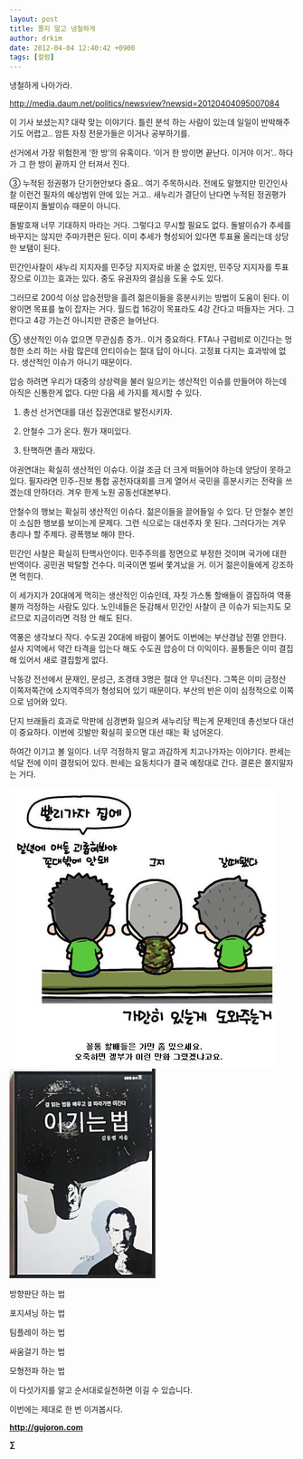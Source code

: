 ```yaml
---
layout: post
title: 쫄지 말고 냉철하게
author: drkim
date: 2012-04-04 12:40:42 +0900
tags: [컬럼]
---
```

  
냉철하게 나아가라. 

http://media.daum.net/politics/newsview?newsid=20120404095007084 

이 기사 보셨는지? 대략 맞는 이야기다. 틀린 분석 하는 사람이 있는데 일일이 반박해주기도 어렵고.. 암튼 자칭 전문가들은 이거나 공부하기를. 

선거에서 가장 위험한게 ‘한 방’의 유혹이다. ‘이거 한 방이면 끝난다. 이거야 이거’.. 하다가 그 한 방이 끝까지 안 터져서 진다. 

③ 누적된 정권평가 단기현안보다 중요.. 여기 주목하시라. 전에도 말했지만 민간인사찰 이런건 필자의 예상범위 안에 있는 거고.. 새누리가 결단이 난다면 누적된 정권평가 때문이지 돌발이슈 때문이 아니다. 

돌발호재 너무 기대하지 마라는 거다. 그렇다고 무시할 필요도 없다. 돌발이슈가 추세를 바꾸지는 않지만 주마가편은 된다. 이미 추세가 형성되어 있다면 투표율 올리는데 상당한 보탬이 된다. 

민간인사찰이 새누리 지지자를 민주당 지지자로 바꿀 순 없지만, 민주당 지지자를 투표장으로 이끄는 효과는 있다. 중도 유권자의 결심을 도울 수도 있다. 

그러므로 200석 이상 압승전망을 흘려 젊은이들을 흥분시키는 방법이 도움이 된다. 이왕이면 목표를 높이 잡자는 거다. 월드컵 16강이 목표라도 4강 간다고 떠들자는 거다. 그런다고 4강 가는건 아니지만 관중은 늘어난다. 

⑤ 생산적인 이슈 없으면 무관심층 증가.. 이거 중요하다. FTA나 구럼비로 이긴다는 멍청한 소리 하는 사람 많은데 안티이슈는 절대 답이 아니다. 고정표 다지는 효과밖에 없다. 생산적인 이슈가 아니기 때문이다. 

압승 하려면 우리가 대중의 상상력을 불러 일으키는 생산적인 이슈를 만들어야 하는데 아직은 신통한게 없다. 다만 다음 세 가지를 제시할 수 있다. 

1) 총선 선거연대를 대선 집권연대로 발전시키자.

  
2) 안철수 그가 온다. 뭔가 재미있다.  
3) 탄핵하면 졸라 재밌다. 

야권연대는 확실히 생산적인 이슈다. 이걸 조금 더 크게 떠들어야 하는데 양당이 못하고 있다. 필자라면 민주-진보 통합 공천자대회를 크게 열어서 국민을 흥분시키는 전략을 쓰겠는데 안하더라. 겨우 한게 노원 공동선대본부다. 

안철수의 행보는 확실히 생산적인 이슈다. 젊은이들을 끌어들일 수 있다. 단 안철수 본인이 소심한 행보를 보이는게 문제다. 그런 식으로는 대선주자 못 된다. 그러다가는 겨우 총리나 할 주제다. 광폭행보 해야 한다. 

민간인 사찰은 확실히 탄핵사안이다. 민주주의를 정면으로 부정한 것이며 국가에 대한 반역이다. 공민권 박탈할 건수다. 미국이면 벌써 쫓겨났을 거. 이거 젊은이들에게 강조하면 먹힌다. 

이 세가지가 20대에게 먹히는 생산적인 이슈인데, 자칫 가스통 할배들이 결집하여 역풍불까 걱정하는 사람도 있다. 노인네들은 둔감해서 민간인 사찰이 큰 이슈가 되는지도 모르므로 지금이라면 걱정 안 해도 된다. 

역풍은 생각보다 작다. 수도권 20대에 바람이 불어도 이번에는 부산경남 전멸 안한다. 설사 지역에서 약간 타격을 입는다 해도 수도권 압승이 더 이익이다. 꼴통들은 이미 결집해 있어서 새로 결집할게 없다. 

낙동강 전선에서 문재인, 문성근, 조경태 3명은 절대 안 무너진다. 그쪽은 이미 금정산 이쪽저쪽간에 소지역주의가 형성되어 있기 때문이다. 부산의 반은 이미 심정적으로 이쪽으로 넘어와 있다. 

단지 브래들리 효과로 막판에 심경변화 일으켜 새누리당 찍는게 문제인데 총선보다 대선이 중요하다. 이번에 깃발만 확실히 꽂으면 대선 때는 확 넘어온다. 

하여간 이기고 볼 일이다. 너무 걱정하지 말고 과감하게 치고나가자는 이야기다. 판세는 석달 전에 이미 결정되어 있다. 판세는 요동치다가 결국 예정대로 간다. 결론은 쫄지말자는 거다. 





 ![](/files/attach/images/199/676/251/111111.JPG)![](/files/attach/images/199/290/248/123456.JPG)



방향판단 하는 법

포지셔닝 하는 법

팀플레이 하는 법

싸움걸기 하는 법

모형전파 하는 법

이 다섯가지를 알고 순서대로실천하면 이길 수 있습니다.

이번에는 제대로 한 번 이겨봅시다.





**http://gujoron.com**  


**∑**